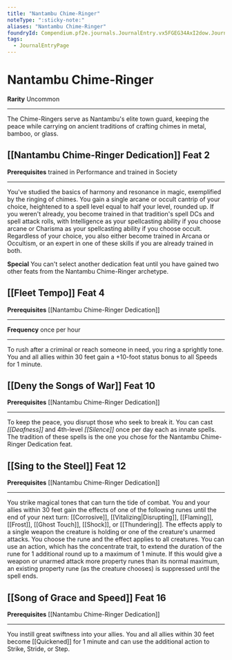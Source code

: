 ```yaml
---
title: "Nantambu Chime-Ringer"
noteType: ":sticky-note:"
aliases: "Nantambu Chime-Ringer"
foundryId: Compendium.pf2e.journals.JournalEntry.vx5FGEG34AxI2dow.JournalEntryPage.sY25SoDaHBPIG5Jw
tags:
  - JournalEntryPage
---
```


# Nantambu Chime-Ringer
**Rarity** Uncommon

* * *

The Chime-Ringers serve as Nantambu's elite town guard, keeping the peace while carrying on ancient traditions of crafting chimes in metal, bamboo, or glass.

## [[Nantambu Chime-Ringer Dedication]] Feat 2

**Prerequisites** trained in Performance and trained in Society

* * *

You've studied the basics of harmony and resonance in magic, exemplified by the ringing of chimes. You gain a single arcane or occult cantrip of your choice, heightened to a spell level equal to half your level, rounded up. If you weren't already, you become trained in that tradition's spell DCs and spell attack rolls, with Intelligence as your spellcasting ability if you choose arcane or Charisma as your spellcasting ability if you choose occult. Regardless of your choice, you also either become trained in Arcana or Occultism, or an expert in one of these skills if you are already trained in both.

**Special** You can't select another dedication feat until you have gained two other feats from the Nantambu Chime-Ringer archetype.

## [[Fleet Tempo]] Feat 4

**Prerequisites** [[Nantambu Chime-Ringer Dedication]]

* * *

**Frequency** once per hour

* * *

To rush after a criminal or reach someone in need, you ring a sprightly tone. You and all allies within 30 feet gain a +10-foot status bonus to all Speeds for 1 minute.

## [[Deny the Songs of War]] Feat 10

**Prerequisites** [[Nantambu Chime-Ringer Dedication]]

* * *

To keep the peace, you disrupt those who seek to break it. You can cast _[[Deafness]]_ and 4th-level _[[Silence]]_ once per day each as innate spells. The tradition of these spells is the one you chose for the Nantambu Chime-Ringer Dedication feat.

## [[Sing to the Steel]] Feat 12

**Prerequisites** [[Nantambu Chime-Ringer Dedication]]

* * *

You strike magical tones that can turn the tide of combat. You and your allies within 30 feet gain the effects of one of the following runes until the end of your next turn: [[Corrosive]], [[Vitalizing|Disrupting]], [[Flaming]], [[Frost]], [[Ghost Touch]], [[Shock]], or [[Thundering]]. The effects apply to a single weapon the creature is holding or one of the creature's unarmed attacks. You choose the rune and the effect applies to all creatures. You can use an action, which has the concentrate trait, to extend the duration of the rune for 1 additional round up to a maximum of 1 minute. If this would give a weapon or unarmed attack more property runes than its normal maximum, an existing property rune (as the creature chooses) is suppressed until the spell ends.

## [[Song of Grace and Speed]] Feat 16

**Prerequisites** [[Nantambu Chime-Ringer Dedication]]

* * *

You instill great swiftness into your allies. You and all allies within 30 feet become [[Quickened]] for 1 minute and can use the additional action to Strike, Stride, or Step.